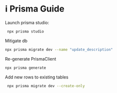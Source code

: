 # ℹ️ Prisma Guide

Launch prisma studio:

```sh
 npx prisma studio
```

Mitigate db

```sh
npx prisma migrate dev --name "update_description"
```

Re-generate PrismaClient

```sh
npx prisma generate
```

Add new rows to existing tables

```sh
 npx prisma migrate dev --create-only
```
